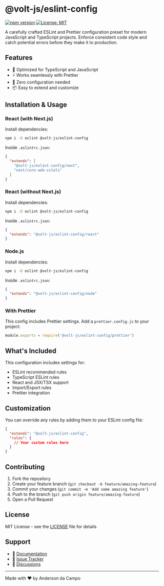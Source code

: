 # @volt-js/eslint-config

[![npm version](https://badge.fury.io/js/@volt-js%2Feslint-config.svg)](https://www.npmjs.com/package/@volt-js/eslint-config)
[![License: MIT](https://img.shields.io/badge/License-MIT-yellow.svg)](https://opensource.org/licenses/MIT)

A carefully crafted ESLint and Prettier configuration preset for modern JavaScript and TypeScript projects. Enforce consistent code style and catch potential errors before they make it to production.

## Features

- 🎯 Optimized for TypeScript and JavaScript
- ⚡ Works seamlessly with Prettier
- 🔧 Zero configuration needed
- 📦 Easy to extend and customize

## Installation & Usage

### React (with Next.js)
Install dependencies:

```bash
npm i -D eslint @volt-js/eslint-config
```

Inside `.eslintrc.json`:
```json
{
  "extends": [
    "@volt-js/eslint-config/next",
    "next/core-web-vitals"
  ]
}
```

### React (without Next.js)
Install dependencies:

```bash
npm i -D eslint @volt-js/eslint-config
```

Inside `.eslintrc.json`:
```json
{
  "extends": "@volt-js/eslint-config/react"
}
```

### Node.js
Install dependencies:

```bash
npm i -D eslint @volt-js/eslint-config
```

Inside `.eslintrc.json`:
```json
{
  "extends": "@volt-js/eslint-config/node"
}
```

### With Prettier

This config includes Prettier settings. Add a `prettier.config.js` to your project:

```javascript
module.exports = require('@volt-js/eslint-config/prettier')
```

## What's Included

This configuration includes settings for:

- ESLint recommended rules
- TypeScript ESLint rules
- React and JSX/TSX support
- Import/Export rules
- Prettier integration

## Customization

You can override any rules by adding them to your ESLint config file:

```json
{
  "extends": "@volt-js/eslint-config",
  "rules": {
    // Your custom rules here
  }
}
```

## Contributing

1. Fork the repository
2. Create your feature branch (`git checkout -b feature/amazing-feature`)
3. Commit your changes (`git commit -m 'Add some amazing feature'`)
4. Push to the branch (`git push origin feature/amazing-feature`)
5. Open a Pull Request

## License

MIT License - see the [LICENSE](LICENSE) file for details

## Support

- 📝 [Documentation](https://voltjs.com/docs)
- 🐛 [Issue Tracker](https://github.com/andeerc/volt-js/issues)
- 💬 [Discussions](https://github.com/andeerc/volt-js/discussions)

---

Made with ❤️ by Anderson da Campo

